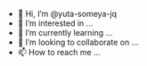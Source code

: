 - 👋 Hi, I’m @yuta-someya-jq
- 👀 I’m interested in ...
- 🌱 I’m currently learning ...
- 💞️ I’m looking to collaborate on ...
- 📫 How to reach me ...

<!---
yuta-someya-jq/yuta-someya-jq is a ✨ special ✨ repository because its `README.md` (this file) appears on your GitHub profile.
You can click the Preview link to take a look at your changes.
--->
